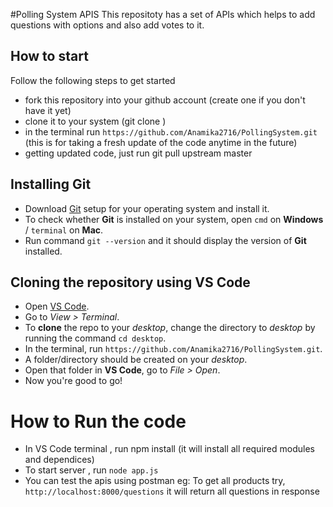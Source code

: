 #Polling System APIS
This repositoty has a set of APIs which helps to add questions with options and also add votes to it. 


## How to start
Follow the following steps to get started 
   - fork this repository into your github account (create one if you don't have it yet)
   - clone it to your system (git clone <link>)
   - in the terminal run `https://github.com/Anamika2716/PollingSystem.git` (this is for taking a fresh update of the code anytime in the future)
   - getting updated code, just run git pull upstream master
   

## Installing Git
- Download [Git](https://git-scm.com/downloads) setup for your operating system and install it.
- To check whether **Git** is installed on your system, open `cmd` on **Windows** / `terminal` on **Mac**.
- Run command `git --version` and it should display the version of **Git** installed.

## Cloning the repository using VS Code
- Open [VS Code](https://code.visualstudio.com/download).
- Go to *View > Terminal*.
- To **clone** the repo to your *desktop*, change the directory to *desktop* by running the command `cd desktop`.
- In the terminal, run `https://github.com/Anamika2716/PollingSystem.git`.
- A folder/directory should be created on your *desktop*.
- Open that folder in **VS Code**, go to *File > Open*.
- Now you're good to go!

# How to Run the code
 - In VS Code terminal , run npm install (it will install all required modules and dependices)
 - To start server , run `node app.js`
 - You can test the apis using postman 
    eg: To get all products try,
            `http://localhost:8000/questions`
           it will return all questions in response 
